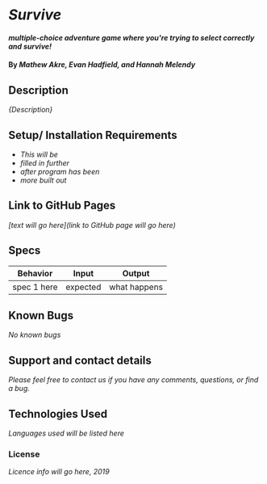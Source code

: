 # _Survive_

#### _multiple-choice adventure game where you're trying to select correctly and <em>survive</em>!_

#### By _**Mathew Akre, Evan Hadfield, and Hannah Melendy**_

## Description

_{Description}_

## Setup/ Installation Requirements

* _This will be_
* _filled in further_
* _after program has been_
* _more built out_

## Link to GitHub Pages

  _[text will go here](link to GitHub page will go here)_

## Specs

  | Behavior |  Input | Output |
  |----------|--------|--------|
  | spec 1 here | expected | what happens|

## Known Bugs

  _No known bugs_

## Support and contact details

  _Please feel free to contact us if you have any comments, questions, or find a bug._

## Technologies Used

  _Languages used will be listed here_

### License

  _Licence info will go here, 2019_
